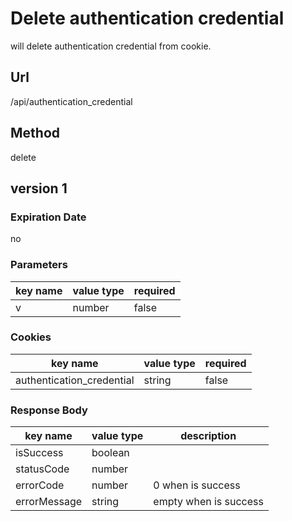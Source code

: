 # Delete authentication credential

will delete authentication credential from cookie.

## Url

/api/authentication_credential

## Method

delete

## version 1

### Expiration Date

no

### Parameters

key name | value type | required
--- | --- | ---
v | number | false

### Cookies

key name | value type | required
--- | --- | ---
authentication_credential | string | false

### Response Body

key name | value type | description
--- | --- | ---
isSuccess | boolean |
statusCode | number |
errorCode | number | 0 when is success
errorMessage | string | empty when is success